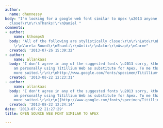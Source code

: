 ```yaml
---
author:
  name: dhennessy
body: "I'm looking for a google web font similar to Apex \u2013 anyone know of anything
  close?\r\n\r\nThanks!\r\nDaniel "
comments:
- author:
    name: kthomps5
  body: "All of the following are stylistically close:\r\n\r\nLato\r\nDuru Sans\r\nVarela
    \r\nVarela Round\r\nShanti\r\nAntic\r\nActor\r\nAsap\r\nCarme"
  created: '2013-07-26 15:39:32'
- author:
    name: allankaas
  body: "I don't agree in any of the suggested fonts \u2013 sorry, kthomps5 ;)\r\n\r\nI
    am personally using Titillium Web as substitute for Apex. To me that seems much
    more suited.\r\n\r\nhttp://www.google.com/fonts/specimen/Titillium+Web"
  created: '2013-08-22 12:23:31'
- author:
    name: allankaas
  body: "I don't agree in any of the suggested fonts \u2013 sorry, kthomps5 ;)\r\n\r\nI
    am personally using Titillium Web as substitute for Apex. To me that seems much
    more suited.\r\n\r\n[[http://www.google.com/fonts/specimen/Titillium+Web]]"
  created: '2013-08-22 12:24:14'
date: '2013-07-22 21:27:29'
title: OPEN SOURCE WEB FONT SIMILAR TO APEX

---
```

